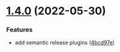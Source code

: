 # [1.4.0](https://github.com/actum/aria-hooks/compare/v1.3.0...v1.4.0) (2022-05-30)


### Features

* add semantic release plugins ([4bcd97e](https://github.com/actum/aria-hooks/commit/4bcd97ef7d027eb1bdd0e71e353ee6db0ff04798))
